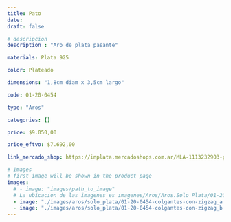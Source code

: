 ```yaml
---
title: Pato
date: 
draft: false

# descripcion
description : "Aro de plata pasante"

materials: Plata 925

color: Plateado

dimensions: "1,8cm diam x 3,5cm largo"

code: 01-20-0454

type: "Aros"

categories: []

price: $9.050,00

price_eftvo: $7.692,00

link_mercado_shop: https://inplata.mercadoshops.com.ar/MLA-1113232903-pato-_JM

# Images
# first image will be shown in the product page
images:
  # - image: "images/path_to_image"
  # La ubicacion de las imagenes es imagenes/Aros/Aros.Solo Plata/01-20-0454-pato
  - image: "./images/aros/solo_plata/01-20-0454-colgantes-con-zigzag_a.JPG"
  - image: "./images/aros/solo_plata/01-20-0454-colgantes-con-zigzag_b.JPG"
---
```

